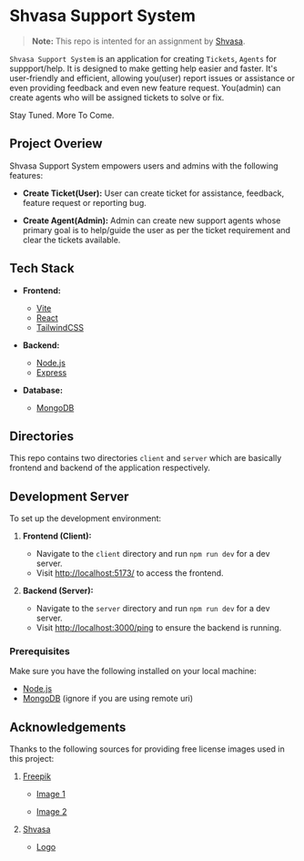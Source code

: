 # Shvasa Support System

> **Note:** This repo is intented for an assignment by [Shvasa](https://shvasa.com).

`Shvasa Support System` is an application for creating `Tickets`, `Agents` for suppport/help. It is designed to make getting help easier and faster. It's user-friendly and efficient, allowing you(user) report issues or assistance or even providing feedback and even new feature request. You(admin) can create agents who will be assigned tickets to solve or fix.

Stay Tuned. More To Come.

## Project Overiew

Shvasa Support System empowers users and admins with the following features:

- **Create Ticket(User):** User can create ticket for assistance, feedback, feature request or reporting bug.

- **Create Agent(Admin):** Admin can create new support agents whose primary goal is to help/guide the user as per the ticket requirement and clear the tickets available.

## Tech Stack

- **Frontend:**

  - [Vite](https://vitejs.dev)
  - [React](https://react.dev/)
  - [TailwindCSS](https://tailwindcss.com/)

- **Backend:**

  - [Node.js](https://nodejs.org)
  - [Express](https://expressjs.com)

- **Database:**

  - [MongoDB](https://www.mongodb.com/)

## Directories

This repo contains two directories `client` and `server` which are basically frontend and backend of the application respectively.

## Development Server

To set up the development environment:

1. **Frontend (Client):**

   - Navigate to the `client` directory and run `npm run dev` for a dev server.
   - Visit [http://localhost:5173/](http://localhost:5173/) to access the frontend.

2. **Backend (Server):**
   - Navigate to the `server` directory and run `npm run dev` for a dev server.
   - Visit [http://localhost:3000/ping](http://localhost:3000/ping) to ensure the backend is running.

### Prerequisites

Make sure you have the following installed on your local machine:

- [Node.js](https://nodejs.org/)
- [MongoDB](https://www.mongodb.com/) (ignore if you are using remote uri)

## Acknowledgements

Thanks to the following sources for providing free license images used in this project:

1. [Freepik](https://freepik.com)

   - [Image 1](https://www.freepik.com/free-vector/organic-flat-customer-support-illustration_13184987.htm)

   - [Image 2](https://www.freepik.com/free-vector/organic-flat-customer-support-illustration_13184981.htm)

2. [Shvasa](https://shvasa.com)

   - [Logo](https://d2jqv2wi58689p.cloudfront.net/shvasa-logo.svg)
